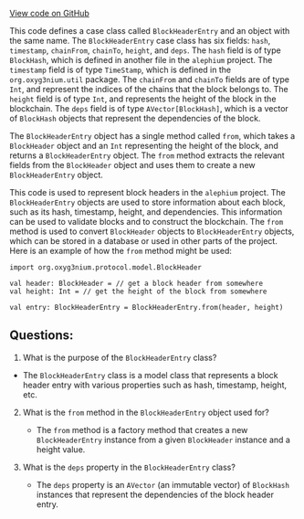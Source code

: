 [View code on GitHub](https://github.com/alephium/alephium/api/src/main/scala/org/alephium/api/model/BlockHeaderEntry.scala)

This code defines a case class called `BlockHeaderEntry` and an object with the same name. The `BlockHeaderEntry` case class has six fields: `hash`, `timestamp`, `chainFrom`, `chainTo`, `height`, and `deps`. The `hash` field is of type `BlockHash`, which is defined in another file in the `alephium` project. The `timestamp` field is of type `TimeStamp`, which is defined in the `org.oxyg3nium.util` package. The `chainFrom` and `chainTo` fields are of type `Int`, and represent the indices of the chains that the block belongs to. The `height` field is of type `Int`, and represents the height of the block in the blockchain. The `deps` field is of type `AVector[BlockHash]`, which is a vector of `BlockHash` objects that represent the dependencies of the block.

The `BlockHeaderEntry` object has a single method called `from`, which takes a `BlockHeader` object and an `Int` representing the height of the block, and returns a `BlockHeaderEntry` object. The `from` method extracts the relevant fields from the `BlockHeader` object and uses them to create a new `BlockHeaderEntry` object.

This code is used to represent block headers in the `alephium` project. The `BlockHeaderEntry` objects are used to store information about each block, such as its hash, timestamp, height, and dependencies. This information can be used to validate blocks and to construct the blockchain. The `from` method is used to convert `BlockHeader` objects to `BlockHeaderEntry` objects, which can be stored in a database or used in other parts of the project. Here is an example of how the `from` method might be used:

```
import org.oxyg3nium.protocol.model.BlockHeader

val header: BlockHeader = // get a block header from somewhere
val height: Int = // get the height of the block from somewhere

val entry: BlockHeaderEntry = BlockHeaderEntry.from(header, height)
```
## Questions: 
 1. What is the purpose of the `BlockHeaderEntry` class?
   - The `BlockHeaderEntry` class is a model class that represents a block header entry with various properties such as hash, timestamp, height, etc.

2. What is the `from` method in the `BlockHeaderEntry` object used for?
   - The `from` method is a factory method that creates a new `BlockHeaderEntry` instance from a given `BlockHeader` instance and a height value.

3. What is the `deps` property in the `BlockHeaderEntry` class?
   - The `deps` property is an `AVector` (an immutable vector) of `BlockHash` instances that represent the dependencies of the block header entry.